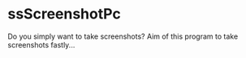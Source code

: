 # ssScreenshotPc
 Do you simply want to take screenshots? Aim of this program to take screenshots fastly...
